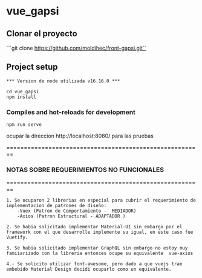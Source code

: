# vue_gapsi

##  Clonar el proyecto

```git clone https://github.com/moldihec/front-gapsi.git``

## Project setup
```
*** Version de node utilizada v16.16.0 ***

cd vue_gapsi
npm install
```

### Compiles and hot-reloads for development
```
npm run serve
```

ocupar la direccion http://localhost:8080/ para las pruebas

========================================================
### NOTAS SOBRE REQUERIMIENTOS NO FUNCIONALES
========================================================

```
1. Se ocuparon 2 librerias en especial para cubrir el requerimiento de implementacion de patrones de diseño:
    -Vuex (Patron de Comportamiento -  MEDIADOR)
    -Axios (Patron Estructural - ADAPTADOR )

2. Se habia solicitado implementar Material-UI sin embargo por el framework con el que desarrolle implemente su igual, en este caso fue Vuetify.

3. Se habia solicitado implementar GraphQL sin embargo no estoy muy famiiarizado con la libreria entonces ocupe su equivalente  vue-axios

4.- Se solicito utilizar font-awesome, pero dado a que vuejs trae embebido Material Design decidi ocuparlo como un equivalente.


```